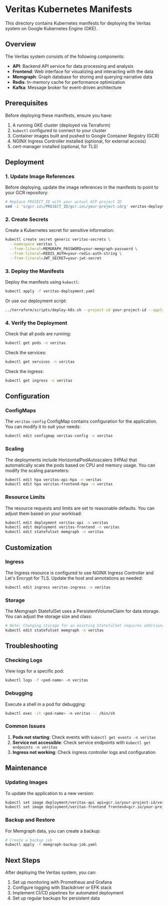 # Veritas Kubernetes Manifests

This directory contains Kubernetes manifests for deploying the Veritas system on Google Kubernetes Engine (GKE).

## Overview

The Veritas system consists of the following components:

- **API**: Backend API service for data processing and analysis
- **Frontend**: Web interface for visualizing and interacting with the data
- **Memgraph**: Graph database for storing and querying narrative data
- **Redis**: In-memory cache for performance optimization
- **Kafka**: Message broker for event-driven architecture

## Prerequisites

Before deploying these manifests, ensure you have:

1. A running GKE cluster (deployed via Terraform)
2. `kubectl` configured to connect to your cluster
3. Container images built and pushed to Google Container Registry (GCR)
4. NGINX Ingress Controller installed (optional, for external access)
5. cert-manager installed (optional, for TLS)

## Deployment

### 1. Update Image References

Before deploying, update the image references in the manifests to point to your GCR repository:

```bash
# Replace PROJECT_ID with your actual GCP project ID
sed -i 's/gcr.io\/PROJECT_ID/gcr.io\/your-project-id/g' veritas-deployment.yaml
```

### 2. Create Secrets

Create a Kubernetes secret for sensitive information:

```bash
kubectl create secret generic veritas-secrets \
  --namespace veritas \
  --from-literal=MEMGRAPH_PASSWORD=your-memgraph-password \
  --from-literal=REDIS_AUTH=your-redis-auth-string \
  --from-literal=JWT_SECRET=your-jwt-secret
```

### 3. Deploy the Manifests

Deploy the manifests using `kubectl`:

```bash
kubectl apply -f veritas-deployment.yaml
```

Or use our deployment script:

```bash
../terraform/scripts/deploy-k8s.sh --project-id your-project-id --apply-manifests
```

### 4. Verify the Deployment

Check that all pods are running:

```bash
kubectl get pods -n veritas
```

Check the services:

```bash
kubectl get services -n veritas
```

Check the ingress:

```bash
kubectl get ingress -n veritas
```

## Configuration

### ConfigMaps

The `veritas-config` ConfigMap contains configuration for the application. You can modify it to suit your needs:

```bash
kubectl edit configmap veritas-config -n veritas
```

### Scaling

The deployments include HorizontalPodAutoscalers (HPAs) that automatically scale the pods based on CPU and memory usage. You can modify the scaling parameters:

```bash
kubectl edit hpa veritas-api-hpa -n veritas
kubectl edit hpa veritas-frontend-hpa -n veritas
```

### Resource Limits

The resource requests and limits are set to reasonable defaults. You can adjust them based on your workload:

```bash
kubectl edit deployment veritas-api -n veritas
kubectl edit deployment veritas-frontend -n veritas
kubectl edit statefulset memgraph -n veritas
```

## Customization

### Ingress

The Ingress resource is configured to use NGINX Ingress Controller and Let's Encrypt for TLS. Update the host and annotations as needed:

```bash
kubectl edit ingress veritas-ingress -n veritas
```

### Storage

The Memgraph StatefulSet uses a PersistentVolumeClaim for data storage. You can adjust the storage size and class:

```bash
# Note: Changing storage for an existing StatefulSet requires additional steps
kubectl edit statefulset memgraph -n veritas
```

## Troubleshooting

### Checking Logs

View logs for a specific pod:

```bash
kubectl logs -f <pod-name> -n veritas
```

### Debugging

Execute a shell in a pod for debugging:

```bash
kubectl exec -it <pod-name> -n veritas -- /bin/sh
```

### Common Issues

1. **Pods not starting**: Check events with `kubectl get events -n veritas`
2. **Service not accessible**: Check service endpoints with `kubectl get endpoints -n veritas`
3. **Ingress not working**: Check ingress controller logs and configuration

## Maintenance

### Updating Images

To update the application to a new version:

```bash
kubectl set image deployment/veritas-api api=gcr.io/your-project-id/veritas-api:new-tag -n veritas
kubectl set image deployment/veritas-frontend frontend=gcr.io/your-project-id/veritas-frontend:new-tag -n veritas
```

### Backup and Restore

For Memgraph data, you can create a backup:

```bash
# Create a backup job
kubectl apply -f memgraph-backup-job.yaml
```

## Next Steps

After deploying the Veritas system, you can:

1. Set up monitoring with Prometheus and Grafana
2. Configure logging with Stackdriver or EFK stack
3. Implement CI/CD pipelines for automated deployment
4. Set up regular backups for persistent data 